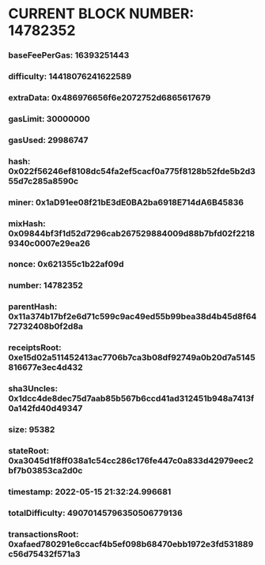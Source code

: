 # CURRENT BLOCK NUMBER: 14782352

### baseFeePerGas: 16393251443
### difficulty: 14418076241622589
### extraData: 0x486976656f6e2072752d6865617679
### gasLimit: 30000000
### gasUsed: 29986747
### hash: 0x022f56246ef8108dc54fa2ef5cacf0a775f8128b52fde5b2d355d7c285a8590c
### miner: 0x1aD91ee08f21bE3dE0BA2ba6918E714dA6B45836
### mixHash: 0x09844bf3f1d52d7296cab267529884009d88b7bfd02f22189340c0007e29ea26
### nonce: 0x621355c1b22af09d
### number: 14782352
### parentHash: 0x11a374b17bf2e6d71c599c9ac49ed55b99bea38d4b45d8f6472732408b0f2d8a
### receiptsRoot: 0xe15d02a511452413ac7706b7ca3b08df92749a0b20d7a5145816677e3ec4d432
### sha3Uncles: 0x1dcc4de8dec75d7aab85b567b6ccd41ad312451b948a7413f0a142fd40d49347
### size: 95382
### stateRoot: 0xa3045d1f8ff038a1c54cc286c176fe447c0a833d42979eec2bf7b03853ca2d0c
### timestamp: 2022-05-15 21:32:24.996681
### totalDifficulty: 49070145796350506779136
### transactionsRoot: 0xafaed780291e6ccacf4b5ef098b68470ebb1972e3fd531889c56d75432f571a3
